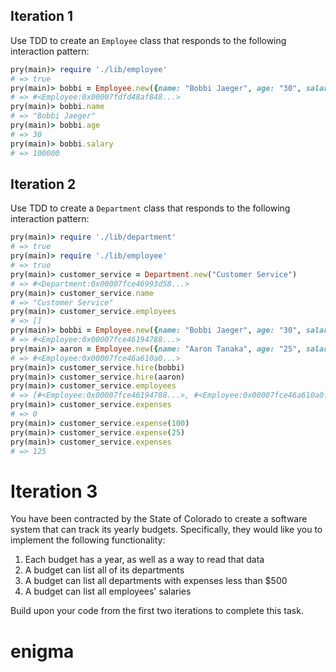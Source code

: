 ## Iteration 1
Use TDD to create an `Employee` class that responds to the following interaction pattern:
```ruby
pry(main)> require './lib/employee'
# => true
pry(main)> bobbi = Employee.new({name: "Bobbi Jaeger", age: "30", salary: "100000"})
# => #<Employee:0x00007fdfd48af848...>
pry(main)> bobbi.name
# => "Bobbi Jaeger"
pry(main)> bobbi.age
# => 30
pry(main)> bobbi.salary
# => 100000
```
## Iteration 2
Use TDD to create a `Department` class that responds to the following interaction pattern:
```ruby
pry(main)> require './lib/department'
# => true
pry(main)> require './lib/employee'
# => true
pry(main)> customer_service = Department.new("Customer Service")    
# => #<Department:0x00007fce46993d58...>
pry(main)> customer_service.name
# => "Customer Service"
pry(main)> customer_service.employees
# => []
pry(main)> bobbi = Employee.new({name: "Bobbi Jaeger", age: "30", salary: "100000"})
# => #<Employee:0x00007fce46194788...>
pry(main)> aaron = Employee.new({name: "Aaron Tanaka", age: "25", salary: "90000"})  
# => #<Employee:0x00007fce46a610a0...>
pry(main)> customer_service.hire(bobbi)
pry(main)> customer_service.hire(aaron)    
pry(main)> customer_service.employees
# => [#<Employee:0x00007fce46194788...>, #<Employee:0x00007fce46a610a0...>]
pry(main)> customer_service.expenses
# => 0
pry(main)> customer_service.expense(100)
pry(main)> customer_service.expense(25)    
pry(main)> customer_service.expenses
# => 125
```

# Iteration 3

You have been contracted by the State of Colorado to create a software system that can track its yearly budgets. Specifically, they would like you to implement the following functionality:

1. Each budget has a year, as well as a way to read that data
1. A budget can list all of its departments
1. A budget can list all departments with expenses less than $500
1. A budget can list all employees' salaries

Build upon your code from the first two iterations to complete this task.
# enigma
